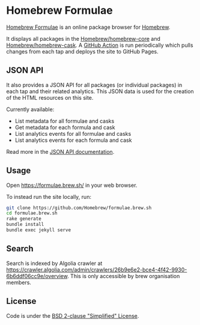  # Homebrew Formulae

[Homebrew Formulae](https://formulae.brew.sh) is an online package browser for [Homebrew](https://brew.sh).

It displays all packages in the [Homebrew/homebrew-core](https://github.com/Homebrew/homebrew-core) and [Homebrew/homebrew-cask](https://github.com/Homebrew/homebrew-cask). A [GitHub Action](https://github.com/Homebrew/formulae.brew.sh/blob/master/.github/workflows/tests.yml) is run periodically which pulls changes from each tap and deploys the site to GitHub Pages.

## JSON API
It also provides a JSON API for all packages (or individual packages) in each tap and their related analytics. This JSON data is used for the creation of the HTML resources on this site.

Currently available:

- List metadata for all formulae and casks
- Get metadata for each formula and cask
- List analytics events for all formulae and casks
- List analytics events for each formula and cask

Read more in the [JSON API documentation](https://formulae.brew.sh/docs/api/).

## Usage
Open <https://formulae.brew.sh/> in your web browser.

To instead run the site locally, run:
```bash
git clone https://github.com/Homebrew/formulae.brew.sh
cd formulae.brew.sh
rake generate
bundle install
bundle exec jekyll serve
```

## Search
Search is indexed by Algolia crawler at https://crawler.algolia.com/admin/crawlers/26b9e6e2-bce4-4f42-9930-6b6ddf06cc9e/overview.
This is only accessible by brew organisation members.

## License
Code is under the [BSD 2-clause "Simplified" License](LICENSE.txt).
